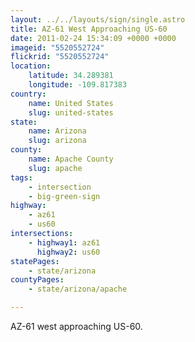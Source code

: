 ```yaml
---
layout: ../../layouts/sign/single.astro
title: AZ-61 West Approaching US-60
date: 2011-02-24 15:34:09 +0000 +0000
imageid: "5520552724"
flickrid: "5520552724"
location:
    latitude: 34.289381
    longitude: -109.817383
country:
    name: United States
    slug: united-states
state:
    name: Arizona
    slug: arizona
county:
    name: Apache County
    slug: apache
tags:
    - intersection
    - big-green-sign
highway:
    - az61
    - us60
intersections:
    - highway1: az61
      highway2: us60
statePages:
    - state/arizona
countyPages:
    - state/arizona/apache

---
```

AZ-61 west approaching US-60.